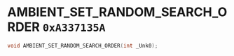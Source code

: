 # AMBIENT_SET_RANDOM_SEARCH_ORDER `0xA337135A`

```cpp
void AMBIENT_SET_RANDOM_SEARCH_ORDER(int _Unk0);
```